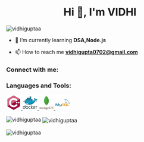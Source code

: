 <h1 align="center">Hi 👋, I'm VIDHI</h1>
<p align="left"> <img src="https://komarev.com/ghpvc/?username=vidhiguptaa&label=Profile%20views&color=0e75b6&style=flat" alt="vidhiguptaa" /> </p>

- 🌱 I’m currently learning **DSA,Node.js**

- 📫 How to reach me **vidhigupta0702@gmail.com**

<h3 align="left">Connect with me:</h3>
<p align="left">
</p>

<h3 align="left">Languages and Tools:</h3>
<p align="left"> <a href="https://www.w3schools.com/cpp/" target="_blank" rel="noreferrer"> <img src="https://raw.githubusercontent.com/devicons/devicon/master/icons/cplusplus/cplusplus-original.svg" alt="cplusplus" width="40" height="40"/> </a> <a href="https://www.docker.com/" target="_blank" rel="noreferrer"> <img src="https://raw.githubusercontent.com/devicons/devicon/master/icons/docker/docker-original-wordmark.svg" alt="docker" width="40" height="40"/> </a> <a href="https://www.mongodb.com/" target="_blank" rel="noreferrer"> <img src="https://raw.githubusercontent.com/devicons/devicon/master/icons/mongodb/mongodb-original-wordmark.svg" alt="mongodb" width="40" height="40"/> </a> <a href="https://www.mysql.com/" target="_blank" rel="noreferrer"> <img src="https://raw.githubusercontent.com/devicons/devicon/master/icons/mysql/mysql-original-wordmark.svg" alt="mysql" width="40" height="40"/> </a> </p>

<p><img align="left" src="https://github-readme-stats.vercel.app/api/top-langs?username=vidhiguptaa&show_icons=true&locale=en&layout=compact" alt="vidhiguptaa" /></p>

<p>&nbsp;<img align="center" src="https://github-readme-stats.vercel.app/api?username=vidhiguptaa&show_icons=true&locale=en" alt="vidhiguptaa" /></p>

<p><img align="center" src="https://github-readme-streak-stats.herokuapp.com/?user=vidhiguptaa&" alt="vidhiguptaa" /></p>

